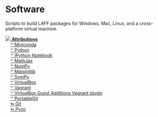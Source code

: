 Software
========

Scripts to build LAFF packages for Windows, Mac, Linux, and a cross-platform virtual machine.

<a href="http://www.curatorscode.org" target="_blank"> <img src="https://raw.github.com/UT501x/shared/master/icons/badges/dark-2.png"/> <strong>Attributions</strong> </a>  
&nbsp;&nbsp;&nbsp;&nbsp;[&#x1525; Miniconda](http://conda.pydata.org/miniconda.html)  
&nbsp;&nbsp;&nbsp;&nbsp;[&#x1525; Python](http://www.python.org)  
&nbsp;&nbsp;&nbsp;&nbsp;[&#x1525; IPython Notebook](http://ipython.org/notebook.html)  
&nbsp;&nbsp;&nbsp;&nbsp;[&#x1525; MathJax](http://www.mathjax.org)  
&nbsp;&nbsp;&nbsp;&nbsp;[&#x1525; NumPy](http://www.numpy.org)  
&nbsp;&nbsp;&nbsp;&nbsp;[&#x1525; Matplotlib](http://matplotlib.org)  
&nbsp;&nbsp;&nbsp;&nbsp;[&#x1525; SymPy](http://sympy.org)  
&nbsp;&nbsp;&nbsp;&nbsp;[&#x1525; VirtualBox](https://www.virtualbox.org)  
&nbsp;&nbsp;&nbsp;&nbsp;[&#x1525; Vagrant](http://www.vagrantup.com)  
&nbsp;&nbsp;&nbsp;&nbsp;[&#x1525; VirtualBox Guest Additions Vagrant plugin](https://github.com/dotless-de/vagrant-vbguest)  
&nbsp;&nbsp;&nbsp;&nbsp;[&#x1525; PortableGit](https://code.google.com/p/msysgit/downloads/list?can=2&q=PortableGit&colspec=Filename+Summary+Uploaded+ReleaseDate+Size+DownloadCount)  
&nbsp;&nbsp;&nbsp;&nbsp;[&#x21ac; Git](http://git-scm.com)  
&nbsp;&nbsp;&nbsp;&nbsp;[&#x21ac; Pyzo](http://www.pyzo.org/)  
